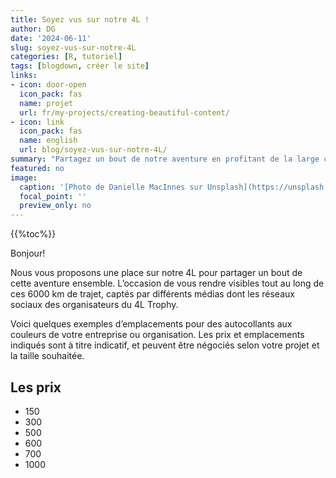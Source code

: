 ```yaml
---
title: Soyez vus sur notre 4L !
author: DG
date: '2024-06-11'
slug: soyez-vus-sur-notre-4L
categories: [R, tutoriel]
tags: [blogdown, créer le site]
links:
- icon: door-open
  icon_pack: fas
  name: projet
  url: fr/my-projects/creating-beautiful-content/
- icon: link
  icon_pack: fas
  name: english
  url: blog/soyez-vus-sur-notre-4L/
summary: "Partagez un bout de notre aventure en profitant de la large couverture médiatique dont bénéficie l'événement !"
featured: no
image:
  caption: '[Photo de Danielle MacInnes sur Unsplash](https://unsplash.com/photos/IuLgi9PWETU)'
  focal_point: ''
  preview_only: no
---
```


<!--
{{< table_of_contents >}}
-->

{{%toc%}}

Bonjour!

Nous vous proposons une place sur notre 4L pour partager un bout de cette aventure ensemble. L’occasion de vous rendre visibles tout au long de ces 6000 km de trajet, captés par différents médias dont les réseaux sociaux des organisateurs du 4L Trophy.

Voici quelques exemples d’emplacements pour des autocollants aux couleurs de votre entreprise ou organisation. Les prix et emplacements indiqués sont à titre indicatif, et peuvent être négociés selon votre projet et la taille souhaitée.

## Les prix

* 150
* 300
* 500
* 600
* 700
* 1000